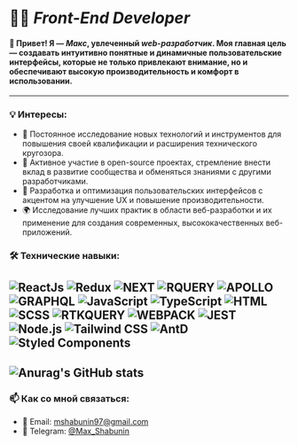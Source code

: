 # 🧑‍💻 *Front-End Developer*

#### 👋 Привет! Я — _**Макс**_, увлеченный _**web-разработчик**_. Моя главная цель — создавать интуитивно понятные и динамичные пользовательские интерфейсы, которые не только привлекают внимание, но и обеспечивают высокую производительность и комфорт в использовании.

---

### 💡 Интересы:
<ul>
  <li>🚀 Постоянное исследование новых технологий и инструментов для повышения своей квалификации и расширения технического кругозора.</li>
  <li>🤝 Активное участие в open-source проектах, стремление внести вклад в развитие сообщества и обменяться знаниями с другими разработчиками.</li>
  <li>🧩 Разработка и оптимизация пользовательских интерфейсов с акцентом на улучшение UX и повышение производительности.</li>
  <li>🌍 Исследование лучших практик в области веб-разработки и их применение для создания современных, высококачественных веб-приложений.</li>
</ul>


### 🛠️ Технические навыки:
![ReactJs](https://img.shields.io/badge/-ReactJs-343942?style=for-the-badge&logo=React)
![Redux](https://img.shields.io/badge/-Redux-343942?style=for-the-badge&logo=Redux)
![NEXT](https://img.shields.io/badge/-NEXT-343942?style=for-the-badge&logo=vercel)
![RQUERY](https://img.shields.io/badge/-RQUERY-343942?style=for-the-badge&logo=reactquery)
![APOLLO](https://img.shields.io/badge/-APOLLO-343942?style=for-the-badge&logo=apollographql)
![GRAPHQL](https://img.shields.io/badge/-GRAPHQL-343942?style=for-the-badge&logo=graphql)
![JavaScript](https://img.shields.io/badge/-Vanilla-343942?style=for-the-badge&logo=JavaScript)
![TypeScript](https://img.shields.io/badge/-TypeScript-343942?style=for-the-badge&logo=TypeScript)
![HTML](https://img.shields.io/badge/-HTML-343942?style=for-the-badge&logo=html5)
![SCSS](https://img.shields.io/badge/-SCSS-343942?style=for-the-badge&logo=sass)
![RTKQUERY](https://img.shields.io/badge/-RTK_QUERY-343942?style=for-the-badge&logo=redux)
![WEBPACK](https://img.shields.io/badge/-WEBPACK-343942?style=for-the-badge&logo=webpack)
![JEST](https://img.shields.io/badge/-JEST-343942?style=for-the-badge&logo=jest)
![Node.js](https://img.shields.io/badge/-Node.js-343942?style=for-the-badge&logo=Node.js)
![Tailwind CSS](https://img.shields.io/badge/-Tailwind_CSS-343942?style=for-the-badge&logo=tailwindcss)
![AntD](https://img.shields.io/badge/-AntD-343942?style=for-the-badge&logo=antdesign)
![Styled Components](https://img.shields.io/badge/-Styled_Components-343942?style=for-the-badge&logo=styled-components)
---

## ![Anurag's GitHub stats](https://github-readme-stats.vercel.app/api/?username=mshabunin97\&show_icons=true\&title_color=fff\&icon_color=FD8AC9\&text_color=F7F7F7\&bg_color=343942)

### 📫 Как со мной связаться:
<ul>
  <li>📧 Email: <a href="mailto:mshabunin97@gmail.com">mshabunin97@gmail.com</a></li>
  <li>💬 Telegram: <a href='https://t.me/Max_Shabunin'>@Max_Shabunin</a></li>
</ul>
